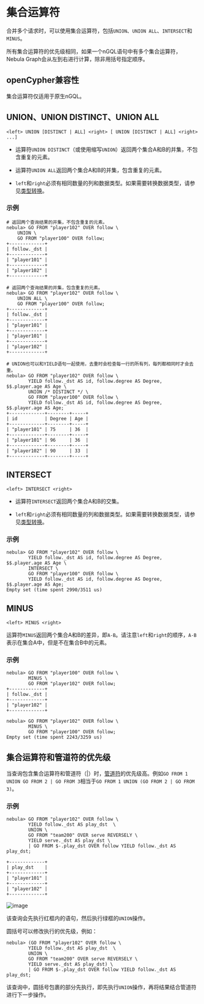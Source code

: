 # 集合运算符

合并多个请求时，可以使用集合运算符，包括`UNION`、`UNION ALL`、`INTERSECT`和`MINUS`。

所有集合运算符的优先级相同，如果一个nGQL语句中有多个集合运算符，Nebula Graph会从左到右进行计算，除非用括号指定顺序。

## openCypher兼容性

集合运算符仅适用于原生nGQL。

## UNION、UNION DISTINCT、UNION ALL

```ngql
<left> UNION [DISTINCT | ALL] <right> [ UNION [DISTINCT | ALL] <right> ...]
```

- 运算符`UNION DISTINCT`（或使用缩写`UNION`）返回两个集合A和B的并集，不包含重复的元素。

- 运算符`UNION ALL`返回两个集合A和B的并集，包含重复的元素。

- `left`和`right`必须有相同数量的列和数据类型。如果需要转换数据类型，请参见[类型转换](../3.data-types/9.type-conversion.md)。

### 示例

```ngql
# 返回两个查询结果的并集，不包含重复的元素。
nebula> GO FROM "player102" OVER follow \
    UNION \
    GO FROM "player100" OVER follow;
+-------------+
| follow._dst |
+-------------+
| "player101" |
+-------------+
| "player102" |
+-------------+

# 返回两个查询结果的并集，包含重复的元素。
nebula> GO FROM "player102" OVER follow \
    UNION ALL \
    GO FROM "player100" OVER follow;
+-------------+
| follow._dst |
+-------------+
| "player101" |
+-------------+
| "player101" |
+-------------+
| "player102" |
+-------------+

# UNION也可以和YIELD语句一起使用，去重时会检查每一行的所有列，每列都相同时才会去重。
nebula> GO FROM "player102" OVER follow \
        YIELD follow._dst AS id, follow.degree AS Degree, $$.player.age AS Age \
        UNION /* DISTINCT */ \
        GO FROM "player100" OVER follow \
        YIELD follow._dst AS id, follow.degree AS Degree, $$.player.age AS Age;
+-------------+--------+-----+
| id          | Degree | Age |
+-------------+--------+-----+
| "player101" | 75     | 36  |     
+-------------+--------+-----+
| "player101" | 96     | 36  |       
+-------------+--------+-----+
| "player102" | 90     | 33  |     
+-------------+--------+-----+
```

## INTERSECT

```ngql
<left> INTERSECT <right>
```

- 运算符`INTERSECT`返回两个集合A和B的交集。

- `left`和`right`必须有相同数量的列和数据类型。如果需要转换数据类型，请参见[类型转换](../3.data-types/9.type-conversion.md)。

### 示例

```ngql
nebula> GO FROM "player102" OVER follow \
        YIELD follow._dst AS id, follow.degree AS Degree, $$.player.age AS Age \
        INTERSECT \
        GO FROM "player100" OVER follow \
        YIELD follow._dst AS id, follow.degree AS Degree, $$.player.age AS Age;
Empty set (time spent 2990/3511 us)
```

## MINUS

```ngql
<left> MINUS <right>
```

运算符`MINUS`返回两个集合A和B的差异，即`A-B`。请注意`left`和`right`的顺序，`A-B`表示在集合A中，但是不在集合B中的元素。

### 示例

```ngql
nebula> GO FROM "player100" OVER follow \
        MINUS \
        GO FROM "player102" OVER follow;
+-------------+
| follow._dst |
+-------------+
| "player102" |
+-------------+

nebula> GO FROM "player102" OVER follow \
        MINUS \
        GO FROM "player100" OVER follow;
Empty set (time spent 2243/3259 us)
```

## 集合运算符和管道符的优先级

当查询包含集合运算符和管道符（|）时，[管道符](../5.operators/4.pipe.md)的优先级高。例如`GO FROM 1 UNION GO FROM 2 | GO FROM 3`相当于`GO FROM 1 UNION (GO FROM 2 | GO FROM 3)`。

### 示例

```ngql
nebula> GO FROM "player102" OVER follow \
        YIELD follow._dst AS play_dst  \
        UNION \
        GO FROM "team200" OVER serve REVERSELY \
        YIELD serve._dst AS play_dst \
        | GO FROM $-.play_dst OVER follow YIELD follow._dst AS play_dst;

+-------------+
| play_dst    |
+-------------+
| "player101" |
+-------------+
| "player102" |
+-------------+
```

![image](https://user-images.githubusercontent.com/42762957/97955863-3a213000-1de2-11eb-8de3-2c78da30747c.png)

该查询会先执行红框内的语句，然后执行绿框的`UNION`操作。

圆括号可以修改执行的优先级，例如：

```ngql
nebula> (GO FROM "player102" OVER follow \
        YIELD follow._dst AS play_dst  \
        UNION \
        GO FROM "team200" OVER serve REVERSELY \
        YIELD serve._dst AS play_dst) \
        | GO FROM $-.play_dst OVER follow YIELD follow._dst AS play_dst;
```

该查询中，圆括号包裹的部分先执行，即先执行`UNION`操作，再将结果结合管道符进行下一步操作。
